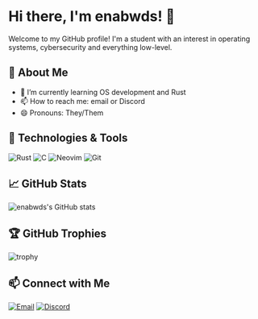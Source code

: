 # Hi there, I'm enabwds! 👋

Welcome to my GitHub profile! I'm a student with an interest in operating systems, cybersecurity and everything low-level.

## 🚀 About Me

- 🌱 I’m currently learning OS development and Rust
- 📫 How to reach me: email or Discord
- 😄 Pronouns: They/Them
  
## 🔧 Technologies & Tools

![Rust](https://img.shields.io/badge/-Rust-333?style=flat&logo=rust)
![C](https://img.shields.io/badge/-C-333?style=flat&logo=c)
![Neovim](https://img.shields.io/badge/-Neovim-333?style=flat&logo=neovim)
![Git](https://img.shields.io/badge/-Git-333?style=flat&logo=git)

## 📈 GitHub Stats

![enabwds's GitHub stats](https://github-readme-stats.vercel.app/api?username=enabwds&show_icons=true&theme=radical)

## 🏆 GitHub Trophies

![trophy](https://github-profile-trophy.vercel.app/?username=enabwds&theme=radical)

## 📫 Connect with Me

[![Email](https://img.shields.io/badge/-Email-333?style=flat&logo=gmail)](mailto:nihalaniyohann2@gmail.com)
[![Discord](https://img.shields.io/badge/-Discord-333?style=flat&logo=discord)](https://discord.com/users/670944419834494976)
